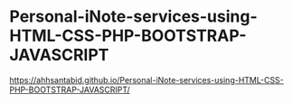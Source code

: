 # Personal-iNote-services-using-HTML-CSS-PHP-BOOTSTRAP-JAVASCRIPT
https://ahhsantabid.github.io/Personal-iNote-services-using-HTML-CSS-PHP-BOOTSTRAP-JAVASCRIPT/
